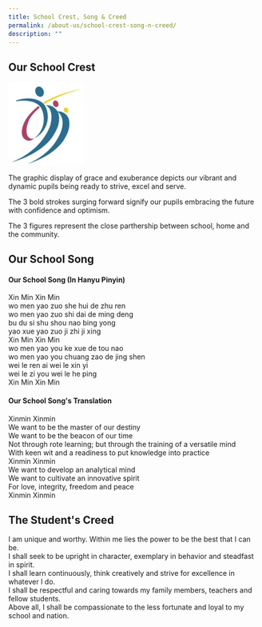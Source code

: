 ```yaml
---
title: School Crest, Song & Creed
permalink: /about-us/school-crest-song-n-creed/
description: ""
---
```

Our School Crest
----------------

<style>  
img {  
  display: block;  
  margin-left: auto;  
  margin-right: auto;  
}  
</style>  
<body><img src="/images/schlogo_big.jpeg" alt="School Crest" style="width:30%;">  
  
</body>

The graphic display of grace and exuberance depicts our vibrant and dynamic pupils being ready to strive, excel and serve.

  

The 3 bold strokes surging forward signify our pupils embracing the future with confidence and optimism.

  

The 3 figures represent the close parthership between school, home and the community.

Our School Song
---------------

#### Our School Song (In Hanyu Pinyin) <br>
Xin Min Xin Min <br>
wo men yao zuo she hui de zhu ren <br>
wo men yao zuo shi dai de ming deng <br>
bu du si shu shou nao bing yong <br>
yao xue yao zuo ji zhi ji xing <br>
Xin Min Xin Min <br>
wo men yao you ke xue de tou nao <br>
wo men yao you chuang zao de jing shen <br>
wei le ren ai wei le xin yi <br>
wei le zi you wei le he ping <br>
Xin Min Xin Min

  

#### Our School Song's Translation

Xinmin Xinmin <br>
We want to be the master of our destiny <br>
We want to be the beacon of our time <br>
Not through rote learning; but through the training of a versatile mind <br>
With keen wit and a readiness to put knowledge into practice <br>
Xinmin Xinmin <br>
We want to develop an analytical mind <br>
We want to cultivate an innovative spirit <br>
For love, integrity, freedom and peace <br>
Xinmin Xinmin

The Student's Creed
-------------------

I am unique and worthy. Within me lies the power to be the best that I can be. <br>
I shall seek to be upright in character, exemplary in behavior and steadfast in spirit. <br>
I shall learn continuously, think creatively and strive for excellence in whatever I do. <br>
I shall be respectful and caring towards my family members, teachers and fellow students. <br>
Above all, I shall be compassionate to the less fortunate and loyal to my school and nation.